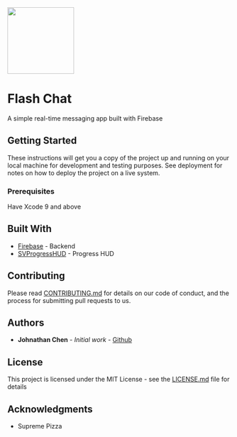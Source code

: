 <img src="https://lh3.googleusercontent.com/sJ8qAcwDAYkMdpq1Xg7KGsSnZN3W8JLr29lYl6RtL8ODyruJrZ8CMteqXYojHWe14BpT=w300-rw" height="150" width="auto">

# Flash Chat

A simple real-time messaging app built with Firebase

## Getting Started

These instructions will get you a copy of the project up and running on your local machine for development and testing purposes. See deployment for notes on how to deploy the project on a live system.

### Prerequisites

Have Xcode 9 and above

## Built With

* [Firebase]() - Backend
* [SVProgressHUD](https://github.com/SVProgressHUD/SVProgressHUD) - Progress HUD


## Contributing

Please read [CONTRIBUTING.md]() for details on our code of conduct, and the process for submitting pull requests to us.

## Authors

* **Johnathan Chen** - *Initial work* - [Github](https://github.com/johnathanachen)

## License

This project is licensed under the MIT License - see the [LICENSE.md](LICENSE.md) file for details

## Acknowledgments

* Supreme Pizza
